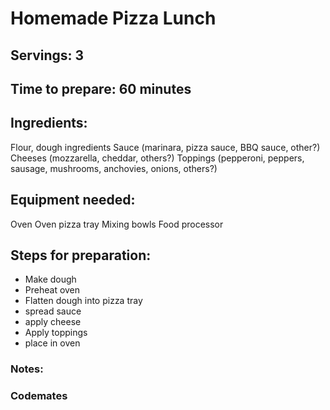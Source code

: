 # Homemade Pizza Lunch

## Servings: 3

## Time to prepare: 60 minutes

## Ingredients:
Flour, dough ingredients
Sauce (marinara, pizza sauce, BBQ sauce, other?)
Cheeses (mozzarella, cheddar, others?)
Toppings (pepperoni, peppers, sausage, mushrooms, anchovies, onions, others?)

## Equipment needed:
Oven
Oven pizza tray
Mixing bowls
Food processor

## Steps for preparation:
- Make dough
- Preheat oven
- Flatten dough into pizza tray
- spread sauce
- apply cheese
- Apply toppings
- place in oven

### Notes:

### Codemates #
